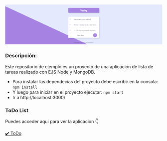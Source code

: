 
![ToDo List](public/imgTD.PNG)

### Descripción:

Este repositorio de ejemplo es un proyecto de una aplicacion de lista de tareas realizado con EJS Node y MongoDB.

 - Para instalar las dependecias  del proyecto debe escribir en la consola: `npm install`
 - Y luego para iniciar en el proyecto ejecutar: `npm start`
 - Ir a http://localhost:3000/

### ToDo List

Puedes acceder aqui para ver la aplicacion 👇

[✔️ ToDo](https://clean-kimono-hen.cyclic.app/)
